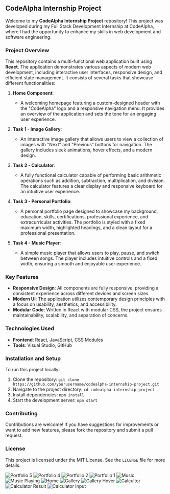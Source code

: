 ## **CodeAlpha Internship Project**

Welcome to my **CodeAlpha Internship Project** repository! This project was developed during my Full Stack Development Internship at CodeAlpha, where I had the opportunity to enhance my skills in web development and software engineering.

### **Project Overview**

This repository contains a multi-functional web application built using **React**. The application demonstrates various aspects of modern web development, including interactive user interfaces, responsive design, and efficient state management. It consists of several tasks that showcase different functionalities:

1. **Home Component**:
   - A welcoming homepage featuring a custom-designed header with the "CodeAlpha" logo and a responsive navigation menu. It provides an overview of the application and sets the tone for an engaging user experience.

2. **Task 1 - Image Gallery**:
   - An interactive image gallery that allows users to view a collection of images with "Next" and "Previous" buttons for navigation. The gallery includes sleek animations, hover effects, and a modern design.

3. **Task 2 - Calculator**:
   - A fully functional calculator capable of performing basic arithmetic operations such as addition, subtraction, multiplication, and division. The calculator features a clear display and responsive keyboard for an intuitive user experience.

4. **Task 3 - Personal Portfolio**:
   - A personal portfolio page designed to showcase my background, education, skills, certifications, professional experience, and extracurricular activities. The portfolio is styled with a fixed maximum width, highlighted headings, and a clean layout for a professional presentation.

5. **Task 4 - Music Player**:
   - A simple music player that allows users to play, pause, and switch between songs. The player includes intuitive controls and a fixed width, ensuring a smooth and enjoyable user experience.

### **Key Features**
- **Responsive Design**: All components are fully responsive, providing a consistent experience across different devices and screen sizes.
- **Modern UI**: The application utilizes contemporary design principles with a focus on usability, aesthetics, and accessibility.
- **Modular Code**: Written in React with modular CSS, the project ensures maintainability, scalability, and separation of concerns.

### **Technologies Used**
- **Frontend**: React, JavaScript, CSS Modules
- **Tools**: Visual Studio, GitHub

### **Installation and Setup**
To run this project locally:
1. Clone the repository: `git clone https://github.com/yourusername/codealpha-internship-project.git`
2. Navigate to the project directory: `cd codealpha-internship-project`
3. Install dependencies: `npm install`
4. Start the development server: `npm start`

### **Contributing**
Contributions are welcome! If you have suggestions for improvements or want to add new features, please fork the repository and submit a pull request.

### **License**
This project is licensed under the MIT License. See the `LICENSE` file for more details.

![Portfolio 5](https://github.com/user-attachments/assets/1a5b011e-8b20-476c-b8e1-29836462d820)
![Portfolio 4](https://github.com/user-attachments/assets/d714ece1-743f-4056-b2ed-b8c7fa483dab)
![Portfolio 2](https://github.com/user-attachments/assets/7aa655cb-348d-4f01-80da-53565197be44)
![Portfolio 1](https://github.com/user-attachments/assets/a03eae0e-eb24-4d49-b736-59133e7b14b9)
![Music](https://github.com/user-attachments/assets/5295dd26-9bf7-4b30-a43e-01f33600eda4)
![Music Playing](https://github.com/user-attachments/assets/5cb987d2-6b3c-4384-a4e2-9978ee124eed)
![Home](https://github.com/user-attachments/assets/4ecd279f-2542-4157-8175-0b51ec575fcc)
![Gallery](https://github.com/user-attachments/assets/9dffbe98-5326-4305-9dca-34aa26795880)
![Gallery Hover](https://github.com/user-attachments/assets/b0b5867f-bc44-44fe-b380-36371741156c)
![Calcultor](https://github.com/user-attachments/assets/1d725540-b1d4-4330-a4ba-af48a75dd207)
![Calculator Result](https://github.com/user-attachments/assets/60ecf8b9-19da-46ab-b16c-bf1124e996fa)
![Calculator Input](https://github.com/user-attachments/assets/275ec59e-200d-474b-9a31-0d3bbf1591d5)
